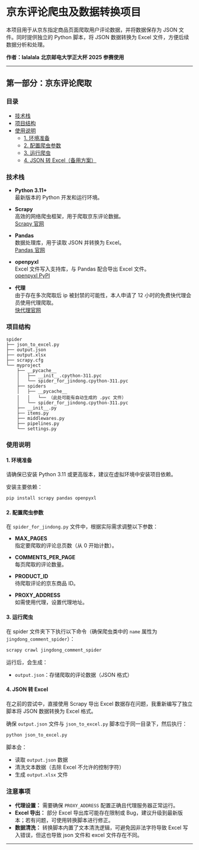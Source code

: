 # 京东评论爬虫及数据转换项目

本项目用于从京东指定商品页面爬取用户评论数据，并将数据保存为 JSON 文件。同时提供独立的 Python 脚本，将 JSON 数据转换为 Excel 文件，方便后续数据分析和处理。

**作者：lalalala**
**北京邮电大学正大杯 2025 参赛使用**

---

## 第一部分：京东评论爬取

### 目录

- [技术栈](#技术栈)
- [项目结构](#项目结构)
- [使用说明](#使用说明)
  - [1. 环境准备](#1-环境准备)
  - [2. 配置爬虫参数](#2-配置爬虫参数)
  - [3. 运行爬虫](#3-运行爬虫)
  - [4. JSON 转 Excel（备用方案）](#4-json-转-excel备用方案)

### 技术栈

- **Python 3.11+**  
  最新版本的 Python 开发和运行环境。

- **Scrapy**  
  高效的网络爬虫框架，用于爬取京东评论数据。  
  [Scrapy 官网](https://scrapy.org/)

- **Pandas**  
  数据处理库，用于读取 JSON 并转换为 Excel。  
  [Pandas 官网](https://pandas.pydata.org/)

- **openpyxl**  
  Excel 文件写入支持库，与 Pandas 配合导出 Excel 文件。  
  [openpyxl PyPI](https://pypi.org/project/openpyxl/)

- **代理**  
  由于存在多次爬取后 ip 被封禁的可能性，本人申请了 12 小时的免费快代理会员使用代理爬取。  
  [快代理官网](https://www.kuaidaili.com/)

### 项目结构

```plaintext
spider
├── json_to_excel.py
├── output.json
├── output.xlsx
├── scrapy.cfg
└── myproject
    ├── __pycache__
    │   ├── __init__.cpython-311.pyc
    │   └── spider_for_jindong.cpython-311.pyc
    ├── spiders
    │   ├── __pycache__
    │   │   └── （此处可能有自动生成的 .pyc 文件）
    │   └── spider_for_jindong.cpython-311.pyc
    ├── __init__.py
    ├── items.py
    ├── middlewares.py
    ├── pipelines.py
    └── settings.py

```

### 使用说明

#### 1. 环境准备

请确保已安装 Python 3.11 或更高版本，建议在虚拟环境中安装项目依赖。

安装主要依赖：

```bash
pip install scrapy pandas openpyxl
```

#### 2. 配置爬虫参数

在 `spider_for_jindong.py` 文件中，根据实际需求调整以下参数：

- **MAX_PAGES**  
  指定要爬取的评论总页数（从 0 开始计数）。

- **COMMENTS_PER_PAGE**  
  每页爬取的评论数量。

- **PRODUCT_ID**  
  待爬取评论的京东商品 ID。

- **PROXY_ADDRESS**  
  如需使用代理，设置代理地址。

#### 3. 运行爬虫

在 spider 文件夹下下执行以下命令（确保爬虫类中的 `name` 属性为 `jingdong_comment_spider`）：

```bash
scrapy crawl jingdong_comment_spider
```

运行后，会生成：

- `output.json`：存储爬取的评论数据（JSON 格式）

#### 4. JSON 转 Excel

在之前的尝试中，直接使用 Scrapy 导出 Excel 数据存在问题，我重新编写了独立脚本将 JSON 数据转换为 Excel 格式。

确保 `output.json` 文件与 `json_to_excel.py` 脚本位于同一目录下，然后执行：

```bash
python json_to_excel.py
```

脚本会：

- 读取 `output.json` 数据
- 清洗文本数据（去除 Excel 不允许的控制字符）
- 生成 `output.xlsx` 文件

### 注意事项

- **代理设置：** 需要确保 `PROXY_ADDRESS` 配置正确且代理服务器正常运行。
- **Excel 导出：** 部分 Excel 导出库可能存在限制或 Bug，建议升级到最新版本；若有问题，可使用转换脚本进行修正。
- **数据清洗：** 转换脚本内置了文本清洗逻辑，可避免因非法字符导致 Excel 写入错误，但这也导致 json 文件和 excel 文件存在不同。

---
